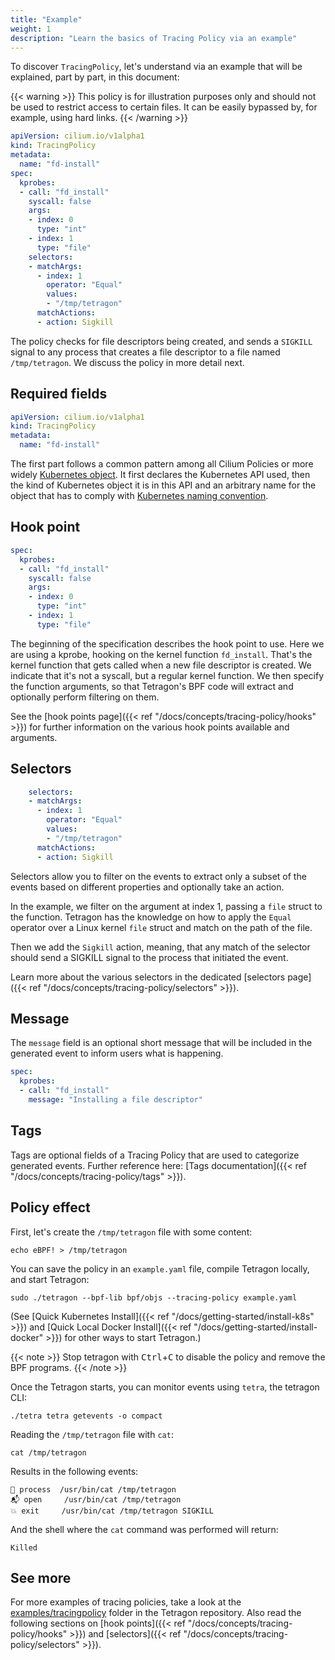 ```yaml
---
title: "Example"
weight: 1
description: "Learn the basics of Tracing Policy via an example"
---
```



To discover `TracingPolicy`, let's understand via an example that will be
explained, part by part, in this document:

{{< warning >}}
This policy is for illustration purposes only and should not be used to
restrict access to certain files. It can be easily bypassed by, for example,
using hard links.
{{< /warning >}}

```yaml
apiVersion: cilium.io/v1alpha1
kind: TracingPolicy
metadata:
  name: "fd-install"
spec:
  kprobes:
  - call: "fd_install"
    syscall: false
    args:
    - index: 0
      type: "int"
    - index: 1
      type: "file"
    selectors:
    - matchArgs:
      - index: 1
        operator: "Equal"
        values:
        - "/tmp/tetragon"
      matchActions:
      - action: Sigkill
```

The policy checks for file descriptors being created, and sends a `SIGKILL` signal to any process that
creates a file descriptor to a file named `/tmp/tetragon`. We discuss the policy in more detail
next.

## Required fields

```yaml
apiVersion: cilium.io/v1alpha1
kind: TracingPolicy
metadata:
  name: "fd-install"
```

The first part follows a common pattern among all Cilium Policies or more
widely [Kubernetes object](https://kubernetes.io/docs/concepts/overview/working-with-objects/kubernetes-objects/).
It first declares the Kubernetes API used, then the kind of Kubernetes object
it is in this API and an arbitrary name for the object that has to comply with
[Kubernetes naming convention](https://kubernetes.io/docs/concepts/overview/working-with-objects/names/).

## Hook point

```yaml
spec:
  kprobes:
  - call: "fd_install"
    syscall: false
    args:
    - index: 0
      type: "int"
    - index: 1
      type: "file"
```

The beginning of the specification describes the hook point to use. Here we are
using a kprobe, hooking on the kernel function `fd_install`. That's the kernel
function that gets called when a new file descriptor is created. We
indicate that it's not a syscall, but a regular kernel function. We then
specify the function arguments, so that Tetragon's BPF code will extract
and optionally perform filtering on them.

See the [hook points page]({{< ref "/docs/concepts/tracing-policy/hooks" >}})
for further information on the various hook points available and arguments.

## Selectors

```yaml
    selectors:
    - matchArgs:
      - index: 1
        operator: "Equal"
        values:
        - "/tmp/tetragon"
      matchActions:
      - action: Sigkill
```

Selectors allow you to filter on the events to extract only a subset of the
events based on different properties and optionally take an action.

In the example, we filter on the argument at index 1, passing a `file` struct
to the function. Tetragon has the knowledge on how to apply the `Equal`
operator over a Linux kernel `file` struct and match on the
path of the file.

Then we add the `Sigkill` action, meaning, that any match of the selector
should send a SIGKILL signal to the process that initiated the event.

Learn more about the various selectors in the dedicated
[selectors page]({{< ref "/docs/concepts/tracing-policy/selectors" >}}).

## Message

The `message` field is an optional short message that will be included in
the generated event to inform users what is happening.

```yaml
spec:
  kprobes:
  - call: "fd_install"
    message: "Installing a file descriptor"
```

## Tags

Tags are optional fields of a Tracing Policy that are used to categorize generated
events. Further reference here: [Tags documentation]({{< ref "/docs/concepts/tracing-policy/tags" >}}).

## Policy effect

First, let's create the `/tmp/tetragon` file with some content:
```shell
echo eBPF! > /tmp/tetragon
```

You can save the policy in an `example.yaml` file, compile Tetragon locally, and start Tetragon:

```shell
sudo ./tetragon --bpf-lib bpf/objs --tracing-policy example.yaml
```

(See [Quick Kubernetes Install]({{< ref "/docs/getting-started/install-k8s" >}}) and [Quick Local
Docker Install]({{< ref "/docs/getting-started/install-docker" >}}) for other ways to start
Tetragon.)


{{< note >}}
Stop tetragon with <kbd>Ctrl</kbd>+<kbd>C</kbd> to disable the policy and
remove the BPF programs.
{{< /note >}}

Once the Tetragon starts, you can monitor events using `tetra`, the tetragon CLI:
```shell
./tetra tetra getevents -o compact
```

Reading the `/tmp/tetragon` file with `cat`:
```shell
cat /tmp/tetragon
```

Results in the following events:
```
🚀 process  /usr/bin/cat /tmp/tetragon
📬 open     /usr/bin/cat /tmp/tetragon
💥 exit     /usr/bin/cat /tmp/tetragon SIGKILL
```

And the shell where the `cat` command was performed will return:
```
Killed
```

## See more

For more examples of tracing policies, take a look at the
[examples/tracingpolicy](https://github.com/cilium/tetragon/tree/main/examples/tracingpolicy)
folder in the Tetragon repository. Also read the following sections on
[hook points]({{< ref "/docs/concepts/tracing-policy/hooks" >}}) and
[selectors]({{< ref "/docs/concepts/tracing-policy/selectors" >}}).

